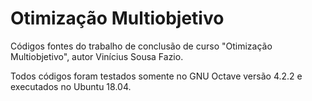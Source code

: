 # Otimização Multiobjetivo

Códigos fontes do trabalho de conclusão de curso "Otimização Multiobjetivo", autor Vinícius Sousa Fazio.

Todos códigos foram testados somente no GNU Octave versão 4.2.2 e executados no Ubuntu 18.04.
